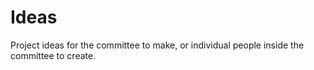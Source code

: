 # Ideas
Project ideas for the committee to make, or individual people inside the committee to create.
